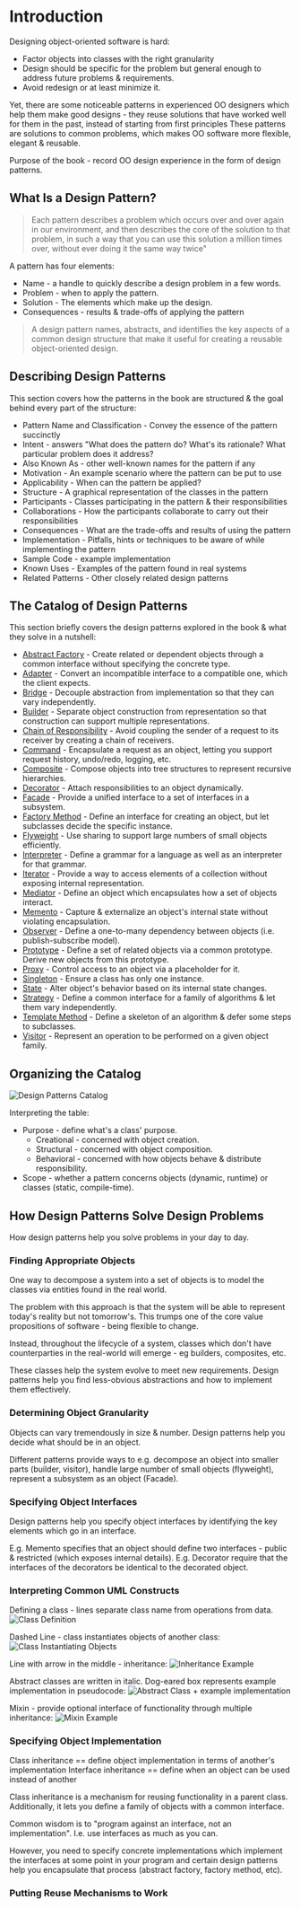 # Introduction
Designing object-oriented software is hard:
 * Factor objects into classes with the right granularity
 * Design should be specific for the problem but general enough to address future problems & requirements.
 * Avoid redesign or at least minimize it.

Yet, there are some noticeable patterns in experienced OO designers which help them make good designs - they reuse solutions that have worked well for them in the past, instead of starting from first principles
These patterns are solutions to common problems, which makes OO software more flexible, elegant & reusable.

Purpose of the book - record OO design experience in the form of design patterns.

## What Is a Design Pattern?
> Each pattern describes a problem which occurs over and over again in our environment, and then describes the core of the solution to that problem, in such a way that you can use this solution a million times over, without ever doing it the same way twice"

A pattern has four elements:
 * Name - a handle to quickly describe a design problem in a few words.
 * Problem - when to apply the pattern.
 * Solution - The elements which make up the design.
 * Consequences - results & trade-offs of applying the pattern

> A design pattern names, abstracts, and identifies the key aspects of a common design structure that make it useful for creating a reusable object-oriented design.

## Describing Design Patterns
This section covers how the patterns in the book are structured & the goal behind every part of the structure:
 * Pattern Name and Classification - Convey the essence of the pattern succinctly
 * Intent - answers "What does the pattern do? What's its rationale? What particular problem does it address?
 * Also Known As - other well-known names for the pattern if any
 * Motivation - An example scenario where the pattern can be put to use
 * Applicability - When can the pattern be applied?
 * Structure - A graphical representation of the classes in the pattern
 * Participants - Classes participating in the pattern & their responsibilities
 * Collaborations - How the participants collaborate to carry out their responsibilities
 * Consequences - What are the trade-offs and results of using the pattern
 * Implementation - Pitfalls, hints or techniques to be aware of while implementing the pattern
 * Sample Code - example implementation
 * Known Uses - Examples of the pattern found in real systems
 * Related Patterns - Other closely related design patterns

## The Catalog of Design Patterns
This section briefly covers the design patterns explored in the book & what they solve in a nutshell:
 * [Abstract Factory](./../ch03/01.abstract-factory) - Create related or dependent objects through a common interface without specifying the concrete type.
 * [Adapter](./../ch04/01.adapter) - Convert an incompatible interface to a compatible one, which the client expects.
 * [Bridge](./../ch04/02.bridge) - Decouple abstraction from implementation so that they can vary independently.
 * [Builder](./../ch03/02.builder) - Separate object construction from representation so that construction can support multiple representations.
 * [Chain of Responsibility](./../ch05/01.chain-of-responsibility) - Avoid coupling the sender of a request to its receiver by creating a chain of receivers.
 * [Command](./../ch05/02.command) - Encapsulate a request as an object, letting you support request history, undo/redo, logging, etc.
 * [Composite](./../ch04/03.composite) - Compose objects into tree structures to represent recursive hierarchies.
 * [Decorator](./../ch04/04.decorator) - Attach responsibilities to an object dynamically.
 * [Facade](./../ch04/05.facade) - Provide a unified interface to a set of interfaces in a subsystem.
 * [Factory Method](./../ch03/03.factory-method) - Define an interface for creating an object, but let subclasses decide the specific instance.
 * [Flyweight](./../ch04/06.flyweight) - Use sharing to support large numbers of small objects efficiently.
 * [Interpreter](./../ch05/03.interpreter) - Define a grammar for a language as well as an interpreter for that grammar.
 * [Iterator](./../ch05/04.iterator) - Provide a way to access elements of a collection without exposing internal representation.
 * [Mediator](./../ch05/05.mediator) - Define an object which encapsulates how a set of objects interact.
 * [Memento](./../ch05/06.memento) - Capture & externalize an object's internal state without violating encapsulation.
 * [Observer](./../ch05/07.observer) - Define a one-to-many dependency between objects (i.e. publish-subscribe model).
 * [Prototype](./../ch03/04.prototype) - Define a set of related objects via a common prototype. Derive new objects from this prototype.
 * [Proxy](./../ch04/07.proxy) - Control access to an object via a placeholder for it.
 * [Singleton](./../ch03/05.singleton) - Ensure a class has only one instance.
 * [State](./../ch05/08.state) - Alter object's behavior based on its internal state changes.
 * [Strategy](./../ch05/09.strategy) - Define a common interface for a family of algorithms & let them vary independently.
 * [Template Method](./../ch05/10.template-method) - Define a skeleton of an algorithm & defer some steps to subclasses.
 * [Visitor](./../ch05/11.visitor) - Represent an operation to be performed on a given object family.

## Organizing the Catalog
![Design Patterns Catalog](images/dp-catalog.png)

Interpreting the table:
 * Purpose - define what's a class' purpose.
    * Creational - concerned with object creation. 
    * Structural - concerned with object composition.
    * Behavioral - concerned with how objects behave & distribute responsibility.
 * Scope - whether a pattern concerns objects (dynamic, runtime) or classes (static, compile-time).

## How Design Patterns Solve Design Problems
How design patterns help you solve problems in your day to day.

### Finding Appropriate Objects
One way to decompose a system into a set of objects is to model the classes via entities found in the real world.

The problem with this approach is that the system will be able to represent today's reality but not tomorrow's. This trumps one of the core value propositions of software - being flexible to change.

Instead, throughout the lifecycle of a system, classes which don't have counterparties in the real-world will emerge - eg builders, composites, etc.

These classes help the system evolve to meet new requirements. Design patterns help you find less-obvious abstractions and how to implement them effectively.

### Determining Object Granularity
Objects can vary tremendously in size & number. Design patterns help you decide what should be in an object.

Different patterns provide ways to e.g. decompose an object into smaller parts (builder, visitor), handle large number of small objects (flyweight), represent a subsystem as an object (Facade).

### Specifying Object Interfaces
Design patterns help you specify object interfaces by identifying the key elements which go in an interface.

E.g. Memento specifies that an object should define two interfaces - public & restricted (which exposes internal details).
E.g. Decorator require that the interfaces of the decorators be identical to the decorated object.

### Interpreting Common UML Constructs
Defining a class - lines separate class name from operations from data.
![Class Definition](images/class-definition.png)

Dashed Line - class instantiates objects of another class:
![Class Instantiating Objects](images/uml-class-instantiating-objects.png)

Line with arrow in the middle - inheritance:
![Inheritance Example](images/uml-inheritance-example.png)

Abstract classes are written in italic. Dog-eared box represents example implementation in pseudocode:
![Abstract Class + example implementation](images/uml-abstract-class-example.png)

Mixin - provide optional interface of functionality through multiple inheritance:
![Mixin Example](images/uml-mixin-example.png)

### Specifying Object Implementation
Class inheritance == define object implementation in terms of another's implementation
Interface inheritance == define when an object can be used instead of another

Class inheritance is a mechanism for reusing functionality in a parent class. Additionally, it lets you define a family of objects with a common interface.

Common wisdom is to "program against an interface, not an implementation". I.e. use interfaces as much as you can.

However, you need to specify concrete implementations which implement the interfaces at some point in your program and certain design patterns help you encapsulate that process (abstract factory, factory method, etc).

### Putting Reuse Mechanisms to Work
